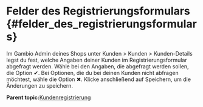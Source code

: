 # Felder des Registrierungsformulars {#felder_des_registrierungsformulars}

Im Gambio Admin deines Shops unter Kunden \> Kunden \> Kunden-Details legst du fest, welche Angaben deiner Kunden im Registrierungsformular abgefragt werden. Wähle bei den Angaben, die abgefragt werden sollen, die Option ✔. Bei Optionen, die du bei deinen Kunden nicht abfragen möchtest, wähle die Option ✖. Klicke anschließend auf Speichern, um die Änderungen zu speichern.

**Parent topic:**[Kundenregistrierung](12_1_Kundenregistrierung.md)

